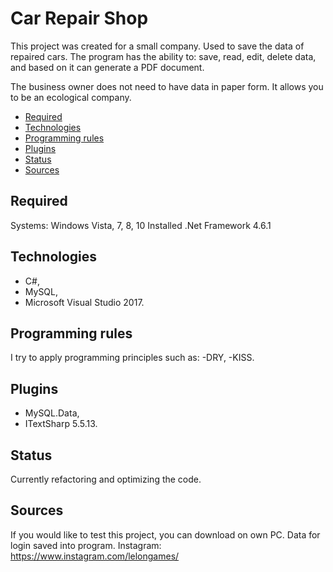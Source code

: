 # Car Repair Shop
This project was created for a small company. Used to save the data of repaired cars. The program has the ability to: save, read, edit, delete data, and based on it can generate a PDF document.

The business owner does not need to have data in paper form. It allows you to be an ecological company.

* [Required](#required)
* [Technologies](#technologies)
* [Programming rules](#programming-rules)
* [Plugins](#plugins)
* [Status](#status)
* [Sources](#sources)

## Required
Systems: Windows Vista, 7, 8, 10
Installed .Net Framework 4.6.1

## Technologies
- C#,
- MySQL,
- Microsoft Visual Studio 2017.

## Programming rules
I try to apply programming principles such as:
-DRY, 
-KISS.

## Plugins
- MySQL.Data,
- ITextSharp 5.5.13.

## Status
Currently refactoring and optimizing the code.

## Sources
If you would like to test this project, you can download on own PC. Data for login saved into program.
Instagram: https://www.instagram.com/lelongames/
